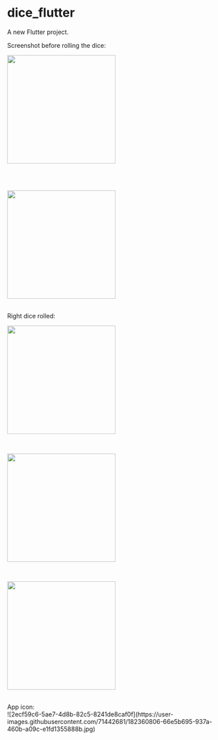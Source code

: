 # dice_flutter

A new Flutter project.

Screenshot before rolling the dice:<br/>
<p >
<img width="250" src="https://user-images.githubusercontent.com/71442681/182360823-d93f2c97-b2ce-4bc5-99c8-85483174bea9.jpg">
</p>

<br/>
<br/>
<p >
  <img width="250" src="https://user-images.githubusercontent.com/71442681/182360901-99788d26-2dd0-4b52-86d8-e04765adc625.jpg">
</p>

<br/>
Right dice rolled:<br/>
<p>
  <img width="250" src="https://user-images.githubusercontent.com/71442681/182361020-b737a33f-d384-4e2f-bca9-07c2b62002cc.jpg">
</p>

<br/>
<p> <img width="250" src="https://user-images.githubusercontent.com/71442681/182361479-2bbd6c92-0139-4c83-ab2d-4f6ee5969343.jpg">
</p>

<br/>
<p> <img width="250" src="https://user-images.githubusercontent.com/71442681/182361479-2bbd6c92-0139-4c83-ab2d-4f6ee5969343.jpg">
</p>

<br/>
App icon:<br/>
![2ecf59c6-5ae7-4d8b-82c5-8241de8caf0f](https://user-images.githubusercontent.com/71442681/182360806-66e5b695-937a-460b-a09c-e1fd1355888b.jpg)
